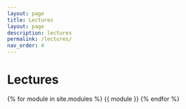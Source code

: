 ```yaml
---
layout: page
title: Lectures
layout: page
description: lectures
permalink: /lectures/
nav_order: 4
---
```


# Lectures

{% for module in site.modules %}
{{ module }}
{% endfor %}
